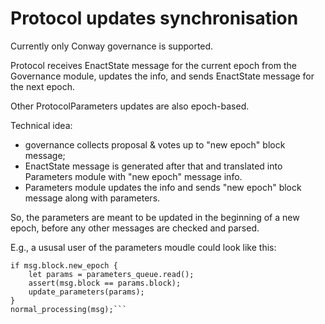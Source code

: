 # Protocol updates synchronisation

Currently only Conway governance is supported.

Protocol receives EnactState message for the current epoch from the Governance module,
updates the info, and sends EnactState message for the next epoch.

Other ProtocolParameters updates are also epoch-based.

Technical idea:
* governance collects proposal & votes up to "new epoch" block message;
* EnactState message is generated after that and translated into Parameters module with "new
epoch" message info.
* Parameters module updates the info and sends "new epoch" block message along with parameters.

So, the parameters are meant to be updated in the beginning of a new epoch, before any other
messages are checked and parsed.

E.g., a ususal user of the parameters moudle could look like this:

```let msg = some_random_queue.read();
if msg.block.new_epoch {
    let params = parameters_queue.read();
    assert(msg.block == params.block);
    update_parameters(params);
}
normal_processing(msg);```
